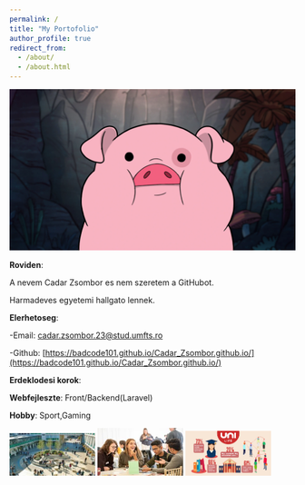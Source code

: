 ```yaml
---
permalink: /
title: "My Portofolio"
author_profile: true
redirect_from: 
  - /about/
  - /about.html
---
```

![Avatar](images/waddles.webp)

**Roviden**:

A nevem Cadar Zsombor es nem szeretem a GitHubot.

Harmadeves egyetemi hallgato lennek.

**Elerhetoseg**:

-Email: [cadar.zsombor.23@stud.umfts.ro](cadar.zsombor.23.@stud.umfst.ro)

-Github: [https://badcode101.github.io/Cadar_Zsombor.github.io/](https://badcode101.github.io/Cadar_Zsombor.github.io/)

**Erdeklodesi korok**:

**Webfejleszte**: Front/Backend(Laravel)

**Hobby**: Sport,Gaming

<img src="images/egyetemlife/img1.jpeg" width="30%">

<img src="images/egyetemlife/img2.jpeg" width="30%">

<img src="images/egyetemlife/img3.png" width="30%">
